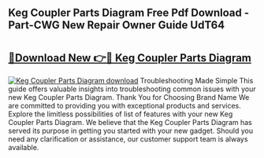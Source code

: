 ## Keg Coupler Parts Diagram Free Pdf Download - Part-CWG New Repair Owner Guide UdT64

# <h2><a href="http://dfme8bv.blite.top/?on=Keg+Coupler+Parts+Diagram">🔗Download New 👉🔴 Keg Coupler Parts Diagram</a></h2>

[![Keg Coupler Parts Diagram download](https://i.imgur.com/lujVjoI.png)](http://dfme8bv.blite.top/?on=Keg+Coupler+Parts+Diagram)
Troubleshooting Made Simple This guide offers valuable insights into troubleshooting common issues with your new Keg Coupler Parts Diagram. Thank You for Choosing Brand Name We are committed to providing you with exceptional products and services. Explore the limitless possibilities of list of features with your new Keg Coupler Parts Diagram. We believe that the Keg Coupler Parts Diagram has served its purpose in getting you started with your new gadget. Should you need any clarification or assistance, our customer support team is always available.
